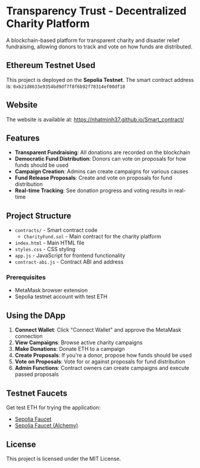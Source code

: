# Transparency Trust - Decentralized Charity Platform

A blockchain-based platform for transparent charity and disaster relief fundraising, allowing donors to track and vote on how funds are distributed.

## Ethereum Testnet Used
This project is deployed on the **Sepolia Testnet**. The smart contract address is: `0xb21d8633e9354bd9df7f8f6b92f70314ef00df18`
## Website 
The website is available at: https://nhatminh37.github.io/Smart_contract/

## Features

- **Transparent Fundraising**: All donations are recorded on the blockchain
- **Democratic Fund Distribution**: Donors can vote on proposals for how funds should be used
- **Campaign Creation**: Admins can create campaigns for various causes
- **Fund Release Proposals**: Create and vote on proposals for fund distribution
- **Real-time Tracking**: See donation progress and voting results in real-time

## Project Structure

- `contracts/` - Smart contract code
  - `CharityFund.sol` - Main contract for the charity platform
- `index.html` - Main HTML file
- `styles.css` - CSS styling
- `app.js` - JavaScript for frontend functionality
- `contract-abi.js` - Contract ABI and address

### Prerequisites

- MetaMask browser extension
- Sepolia testnet account with test ETH


## Using the DApp

1. **Connect Wallet**: Click "Connect Wallet" and approve the MetaMask connection
2. **View Campaigns**: Browse active charity campaigns
3. **Make Donations**: Donate ETH to a campaign
4. **Create Proposals**: If you're a donor, propose how funds should be used
5. **Vote on Proposals**: Vote for or against proposals for fund distribution
6. **Admin Functions**: Contract owners can create campaigns and execute passed proposals

## Testnet Faucets

Get test ETH for trying the application:
- [Sepolia Faucet](https://cloud.google.com/application/web3/faucet/ethereum/sepolia)
- [Sepolia Faucet (Alchemy)](https://www.alchemy.com/faucets/ethereum-sepolia)

## License

This project is licensed under the MIT License.
